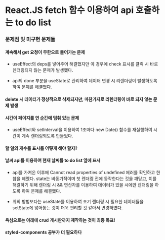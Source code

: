 # React.JS fetch 함수 이용하여 api 호출하는 to do list

### 문제점 및 미구현 문제들

#### 계속해서 get 요청이 무한으로 들어가는 문제

- useEffect의 deps를 넣어주어 해결했지만 이 경우에 check 표시를 클릭 시 바로 렌더링되지 않는 문제가 발생했다.

- api의 done 부분을 useState로 관리하여 데이터 변경 시 리렌더링이 발생하도록 하여 문제를 해결했다.

#### delete 시 데이터가 정상적으로 삭제되지만, 마찬가지로 리렌더링이 바로 되지 않는 문제 발생

#### 시간이 페이지를 연 순간에 멈춰 있는 문제

- useEffect와 setInterval을 이용하여 1초마다 new Date() 함수를 재실행하여 시간이 계속 렌더링되도록 만들었다.

#### 할 일의 개수를 표시를 어떻게 해야 할지?

#### 날씨 api를 이용하여 현재 날씨를 to do list 옆에 표시

- api를 가져온 이후에 Cannot read properties of undefined 에러를 확인하고 한참을 헤멨다. state는 비동기적이며 첫 렌더링 전에 동작한다는 것을 깨닫고, 이를 해결하기 위해 렌더링 시 && 연산자를 이용하여 데이터가 있을 시에만 렌더링을 하도록 하여 문제를 해결했다.

- 위의 방법보다는 useState를 이용하여 초기 렌더링 시 필요한 데이터들을 setState에 넣어놓는 것이 더욱 편리할 것 같아서 변경하였다.

#### 욕심으로는 아래에 crud 게시판까지 제작하는 것이 최종 목표!

#### styled-components 공부가 더 필요하다

